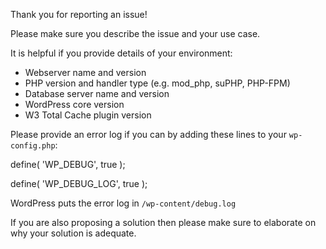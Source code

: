 Thank you for reporting an issue!

Please make sure you describe the issue and your use case.

It is helpful if you provide details of your environment:

- Webserver name and version 
- PHP version and handler type (e.g. mod_php, suPHP, PHP-FPM)
- Database server name and version
- WordPress core version
- W3 Total Cache plugin version

Please provide an error log if you can by adding these lines to your `wp-config.php`:

define( 'WP_DEBUG', true );

define( 'WP_DEBUG_LOG', true );

WordPress puts the error log in `/wp-content/debug.log`

If you are also proposing a solution then please make sure to elaborate on why your solution is adequate.
